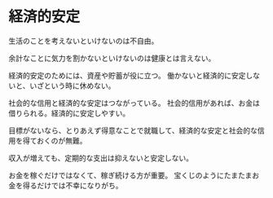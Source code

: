 # 経済的安定

生活のことを考えないといけないのは不自由。

余計なことに気力を割かないといけないのは健康とは言えない。

経済的安定のためには、資産や貯蓄が役に立つ。
働かないと経済的に安定しないと、いざという時に休めない。

社会的な信用と経済的な安定はつながっている。
社会的信用があれば、お金は借りられる。経済的に安定しやすい。

目標がないなら、とりあえず得意なことで就職して、経済的な安定と社会的な信用を得ておくのが無難。

収入が増えても、定期的な支出は抑えないと安定しない。

お金を稼ぐだけではなくて、稼ぎ続ける方が重要。
宝くじのようにたまたまお金を得るだけでは不幸になりがち。
